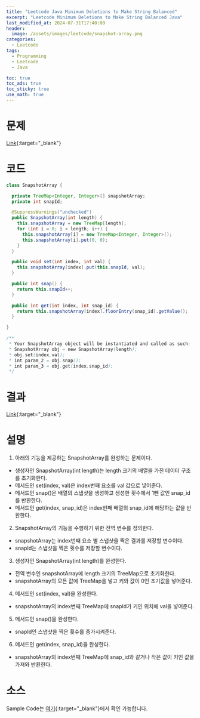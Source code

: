 ```yaml
---
title: "Leetcode Java Minimum Deletions to Make String Balanced"
excerpt: "Leetcode Minimum Deletions to Make String Balanced Java"
last_modified_at: 2024-07-31T17:40:00
header:
  image: /assets/images/leetcode/snapshot-array.png
categories:
  - Leetcode
tags:
  - Programming
  - Leetcode
  - Java

toc: true
toc_ads: true
toc_sticky: true
use_math: true
---
```

# 문제
[Link](https://leetcode.com/problems/snapshot-array/){:target="_blank"}

# 코드
```java
class SnapshotArray {

  private TreeMap<Integer, Integer>[] snapshotArray;
  private int snapId;

  @SuppressWarnings("unchecked")
  public SnapshotArray(int length) {
    this.snapshotArray = new TreeMap[length];
    for (int i = 0; i < length; i++) {
      this.snapshotArray[i] = new TreeMap<Integer, Integer>();
      this.snapshotArray[i].put(0, 0);
    }
  }

  public void set(int index, int val) {
    this.snapshotArray[index].put(this.snapId, val);
  }

  public int snap() {
    return this.snapId++;
  }

  public int get(int index, int snap_id) {
    return this.snapshotArray[index].floorEntry(snap_id).getValue();
  }

}

/**
 * Your SnapshotArray object will be instantiated and called as such:
 * SnapshotArray obj = new SnapshotArray(length);
 * obj.set(index,val);
 * int param_2 = obj.snap();
 * int param_3 = obj.get(index,snap_id);
 */
```

# 결과
[Link](https://leetcode.com/problems/minimum-deletions-to-make-string-balanced/submissions/1339350919/){:target="_blank"}

# 설명
1. 아래의 기능을 제공하는 SnapshotArray를 완성하는 문제이다.
- 생성자인 SnapshotArray(int length)는 length 크기의 배열을 가진 데이터 구조를 초기화한다.
- 메서드인 set(index, val)은 index번째 요소를 val 값으로 넣어준다.
- 메서드인 snap()은 배열의 스냅샷을 생성하고 생성한 횟수에서 1뺀 값인 snap_id를 반환한다.
- 메서드인 get(index, snap_id)은 index번째 배열의 snap_id에 해당하는 값을 반환한다.

2. SnapshotArray의 기능을 수행하기 위한 전역 변수를 정의한다.
- snapshotArray는 index번째 요소 별 스냅샷을 찍은 결과를 저장할 변수이다.
- snapId는 스냅샷을 찍은 횟수를 저장할 변수이다.

3. 생성자인 SnapshotArray(int length)를 완성한다.
- 전역 변수인 snapshotArray에 length 크기의 TreeMap으로 초기화한다.
- snapshotArray의 모든 값에 TreeMap을 넣고 키와 값이 0인 초기값을 넣어준다.

4. 메서드인 set(index, val)을 완성한다.
- snapshotArray의 index번째 TreeMap에 snapId가 키인 위치에 val을 넣어준다.

5. 메서드인 snap()을 완성한다.
- snapId인 스냅샷을 찍은 횟수를 증가시켜준다.

6. 메서드인 get(index, snap_id)을 완성한다.
- snapshotArray의 index번째 TreeMap에 snap_id와 같거나 작은 값이 키인 값을 가져와 반환한다.

# 소스
Sample Code는 [여기](https://github.com/GracefulSoul/leetcode/blob/master/src/main/java/gracefulsoul/problems/SnapshotArray.java){:target="_blank"}에서 확인 가능합니다.